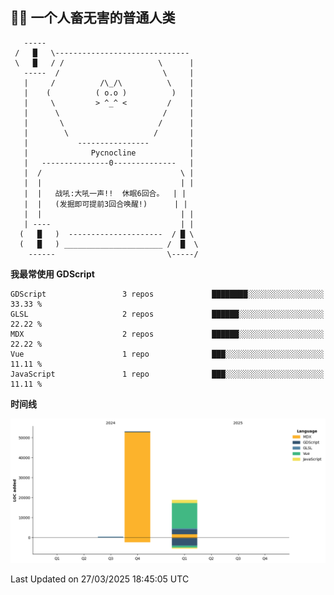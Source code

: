 ## 😶‍🌫️ 一个人畜无害的普通人类
```
   -----
 /   █   \------------------------------
 \   █   / /                     \      |
   -----  /                       \     |
   |     /          /\_/\          \    |
   |    (          ( o.o )          )   |
   |     \         > ^_^ <         /    |
   |      \                       /     |
   |       \                     /      |
   |        \                   /       | 
   |           ----------------         |                           
   |              Pycnocline            |
   |   ---------------0--------------   |
   |  /                               \ |
   |  |                               | |
   |  |   战吼:大吼一声!!  休眠6回合。  | |
   |  |   (发掘即可提前3回合唤醒!)      | |
   |  |                               | |
   | ----                             | |
  (   █   )  ---------------------  / █ \
  (   █   ) ______________________ /  █  \
    ------                         \-----/
``` 
<!--START_SECTION:waka-->
**我最常使用 GDScript** 

```text
GDScript                 3 repos             ████████░░░░░░░░░░░░░░░░░   33.33 % 
GLSL                     2 repos             ██████░░░░░░░░░░░░░░░░░░░   22.22 % 
MDX                      2 repos             ██████░░░░░░░░░░░░░░░░░░░   22.22 % 
Vue                      1 repo              ███░░░░░░░░░░░░░░░░░░░░░░   11.11 % 
JavaScript               1 repo              ███░░░░░░░░░░░░░░░░░░░░░░   11.11 % 
```



**时间线**

![Lines of Code chart](https://raw.githubusercontent.com/Pycnocline/Pycnocline/main/assets/bar_graph.png)


 Last Updated on 27/03/2025 18:45:05 UTC
<!--END_SECTION:waka-->
